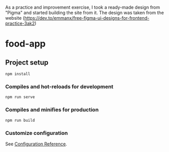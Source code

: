 As a practice and improvement exercise, I took a ready-made design from "Pigma" and started building the site from it.
The design was taken from the website (https://dev.to/emmanx/free-figma-ui-designs-for-frontend-practice-3ak2)


# food-app

## Project setup
```
npm install
```

### Compiles and hot-reloads for development
```
npm run serve
```

### Compiles and minifies for production
```
npm run build
```

### Customize configuration
See [Configuration Reference](https://cli.vuejs.org/config/).
